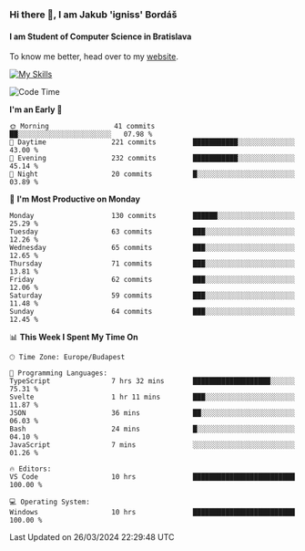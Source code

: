 ### Hi there 👋, I am Jakub 'igniss' Bordáš

#### I am Student of Computer Science in Bratislava
To know me better, head over to my [website](https://bordas.sk).

[![My Skills](https://skillicons.dev/icons?i=js,html,css,figma,svelte,java,kotlin,python,postgresql,typescript,nest,nodejs)](https://bordas.sk)


<!--START_SECTION:waka-->
![Code Time](http://img.shields.io/badge/Code%20Time-1%2C448%20hrs%2033%20mins-blue)

**I'm an Early 🐤** 

```text
🌞 Morning                41 commits          ██░░░░░░░░░░░░░░░░░░░░░░░   07.98 % 
🌆 Daytime                221 commits         ███████████░░░░░░░░░░░░░░   43.00 % 
🌃 Evening                232 commits         ███████████░░░░░░░░░░░░░░   45.14 % 
🌙 Night                  20 commits          █░░░░░░░░░░░░░░░░░░░░░░░░   03.89 % 
```
📅 **I'm Most Productive on Monday** 

```text
Monday                   130 commits         ██████░░░░░░░░░░░░░░░░░░░   25.29 % 
Tuesday                  63 commits          ███░░░░░░░░░░░░░░░░░░░░░░   12.26 % 
Wednesday                65 commits          ███░░░░░░░░░░░░░░░░░░░░░░   12.65 % 
Thursday                 71 commits          ███░░░░░░░░░░░░░░░░░░░░░░   13.81 % 
Friday                   62 commits          ███░░░░░░░░░░░░░░░░░░░░░░   12.06 % 
Saturday                 59 commits          ███░░░░░░░░░░░░░░░░░░░░░░   11.48 % 
Sunday                   64 commits          ███░░░░░░░░░░░░░░░░░░░░░░   12.45 % 
```


📊 **This Week I Spent My Time On** 

```text
🕑︎ Time Zone: Europe/Budapest

💬 Programming Languages: 
TypeScript               7 hrs 32 mins       ███████████████████░░░░░░   75.31 % 
Svelte                   1 hr 11 mins        ███░░░░░░░░░░░░░░░░░░░░░░   11.87 % 
JSON                     36 mins             ██░░░░░░░░░░░░░░░░░░░░░░░   06.03 % 
Bash                     24 mins             █░░░░░░░░░░░░░░░░░░░░░░░░   04.10 % 
JavaScript               7 mins              ░░░░░░░░░░░░░░░░░░░░░░░░░   01.26 % 

🔥 Editors: 
VS Code                  10 hrs              █████████████████████████   100.00 % 

💻 Operating System: 
Windows                  10 hrs              █████████████████████████   100.00 % 
```


 Last Updated on 26/03/2024 22:29:48 UTC
<!--END_SECTION:waka-->
